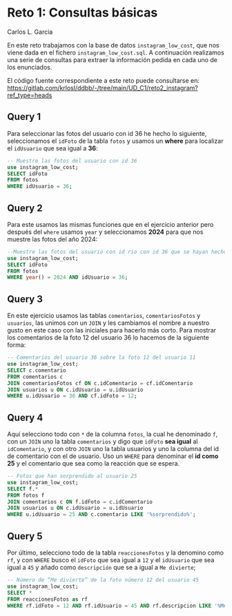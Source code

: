 # Reto 1: Consultas básicas

Carlos L. Garcia

En este reto trabajamos con la base de datos `instagram_low_cost`, que nos viene dada en el fichero `instagram_low_cost.sql`. A continuación realizamos una serie de consultas para extraer la información pedida en cada uno de los enunciados.

El código fuente correspondiente a este reto puede consultarse en: https://gitlab.com/krlosl/ddbb/-/tree/main/UD_C1/reto2_instagram?ref_type=heads

## Query 1
Para seleccionar las fotos del usuario con id 36 he hecho lo siguiente, seleccionamos el `idFoto` de la tabla `fotos` y usamos un __where__ para localizar el `idUsuario` que sea igual a __36__:

```sql
-- Muestre las fotos del usuario con id 36
use instagram_low_cost;
SELECT idFoto
FROM fotos
WHERE idUsuario = 36;
```


## Query 2
Para este usamos las mismas funciones que en el ejercicio anterior pero después del `where` usamos `year` y seleccionamos __2024__ para que nos muestre las fotos del año 2024:

```sql
--Muestre las fotos del usuario con id rio con id 36 que se hayan hecho en el año 2024
use instagram_low_cost;
SELECT idFoto
FROM fotos
WHERE year() = 2024 AND idUsuario = 36;
```
## Query 3
En este ejercicio usamos las tablas `comentarios`, `comentariosFotos` y `usuarios`, las unimos con un `JOIN` y les cambiamos el nombre a nuestro gusto en este caso con las iniciales para hacerlo más corto. 
Para mostrar los comentarios de la foto 12 del usuario 36 lo hacemos de la siguiente forma:

```sql
-- Comentarios del usuario 36 sobre la foto 12 del usuario 11
use instagram_low_cost;
SELECT c.comentario
FROM comentarios c
JOIN comentariosFotos cf ON c.idComentario = cf.idComentario
JOIN usuarios u ON c.idUsuario = u.idUsuario
WHERE u.idUsuario = 36 AND cf.idFoto = 12;

```

## Query 4
Aquí selecciono todo con `*` de la columna `fotos`, la cual he denominado `f`, con un `JOIN` uno la tabla `comentarios` y digo que `idFoto` __sea igual__ al `idComentario`, y con otro `JOIN` uno la tabla usuarios y uno la columna del id de comentario con el de usuario.
Uso un `WHERE` para denominar el __id como 25__ y el comentario que sea como la reacción que se espera.  

```sql
-- Fotos que han sorprendido al usuario 25
use instagram_low_cost;
SELECT f.*
FROM fotos f
JOIN comentarios c ON f.idFoto = c.idComentario
JOIN usuarios u ON c.idUsuario = u.idUsuario
WHERE u.idUsuario = 25 AND c.comentario LIKE '%sorprendido%';
```

## Query 5
Por último, selecciono todo de la tabla `reaccionesFotos` y la denomino como `rf`, y con `WHERE` busco el `idFoto` que sea igual a `12` y el `idUsuario` que sea igual a `45` y añado como `descripción` que se a igual a `Me divierte`;

```sql
-- Número de “Me divierte” de la foto número 12 del usuario 45
use instagram_low_cost;
SELECT *
FROM reaccionesFotos as rf
WHERE rf.idFoto = 12 AND rf.idUsuario = 45 AND rf.descripcion LIKE '%Me divierte%';
```